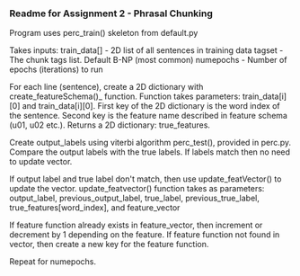 ### Readme for Assignment 2 - Phrasal Chunking

Program uses perc_train() skeleton from default.py

Takes inputs:
train_data[] - 2D list of all sentences in training data
tagset - The chunk tags list.  Default B-NP (most common)
numepochs - Number of epochs (iterations) to run

For each line (sentence), create a 2D dictionary with create_featureSchema()_ function.  Function takes parameters: train_data[i][0] and train_data[i][0]. First key of the 2D dictionary is the word index of the sentence.  Second key is the feature name described in feature schema (u01, u02 etc.).  Returns a 2D dictionary: true_features.

Create output_labels using viterbi algorithm perc_test(), provided in perc.py. Compare the output labels with the true labels.  If labels match then no need to update vector.  

If output label and true label don't match, then use update_featVector() to update the vector.  update_featvector() function takes as parameters: output_label, previous_output_label, true_label, previous_true_label, true_features[word_index], and feature_vector

If feature function already exists in feature_vector, then increment or decrement by 1 depending on the feature.  If feature function not found in vector, then create a new key for the feature function.

Repeat for numepochs.